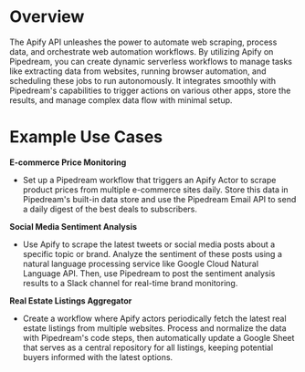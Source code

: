 # Overview

The Apify API unleashes the power to automate web scraping, process data, and orchestrate web automation workflows. By utilizing Apify on Pipedream, you can create dynamic serverless workflows to manage tasks like extracting data from websites, running browser automation, and scheduling these jobs to run autonomously. It integrates smoothly with Pipedream's capabilities to trigger actions on various other apps, store the results, and manage complex data flow with minimal setup.

# Example Use Cases

**E-commerce Price Monitoring**

- Set up a Pipedream workflow that triggers an Apify Actor to scrape product prices from multiple e-commerce sites daily. Store this data in Pipedream's built-in data store and use the Pipedream Email API to send a daily digest of the best deals to subscribers.

**Social Media Sentiment Analysis**

- Use Apify to scrape the latest tweets or social media posts about a specific topic or brand. Analyze the sentiment of these posts using a natural language processing service like Google Cloud Natural Language API. Then, use Pipedream to post the sentiment analysis results to a Slack channel for real-time brand monitoring.

**Real Estate Listings Aggregator**

- Create a workflow where Apify actors periodically fetch the latest real estate listings from multiple websites. Process and normalize the data with Pipedream's code steps, then automatically update a Google Sheet that serves as a central repository for all listings, keeping potential buyers informed with the latest options.
